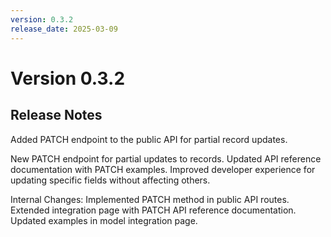 ```yaml
---
version: 0.3.2
release_date: 2025-03-09
---
```


# Version 0.3.2

## Release Notes
Added PATCH endpoint to the public API for partial record updates.

New PATCH endpoint for partial updates to records. 
Updated API reference documentation with PATCH examples. 
Improved developer experience for updating specific fields without affecting others.

Internal Changes: 
Implemented PATCH method in public API routes. 
Extended integration page with PATCH API reference documentation. 
Updated examples in model integration page. 